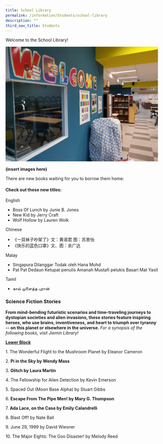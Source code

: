 ```yaml
---
title: School Library
permalink: /information/Students/school-library
description: ""
third_nav_title: Students
---
```

Welcome to the School Library!   

![](/images/A%20Library%20-%20Welcome.jpeg)

**(insert images here)**

There are new books waiting for you to borrow them home:  

#### Check out these new titles:

English  

*   Boss Of Lunch by Junie B. Jones
*   New Kid by Jerry Craft
*   Wolf Hollow by Lauren Wolk

Chinese

*   《一双袜子吵架了》文：黄淑君 图：苏景怡
*   《快乐的蓝色口罩》文、图：余广达

Malay

*   Singapura Dilanggar Todak oleh Hana Mohd
*   Pat Pat Dedaun Ketupat penulis Amanah Mustafi pelukis Basari Mat Yasit

Tamil  

*   கால் முளைத்த புரான்


### Science Fiction Stories

**From mind-bending futuristic scenarios and time-traveling journeys to dystopian societies and alien invasions, these stories feature inspiring heroes, who use brains, inventiveness, and heart to triumph over tyranny -- on this planet or elsewhere in the universe.** *For a synopsis of the following books, visit Jiemin Library!*

<strong><u>Lower Block</u></strong>

1\. The Wonderful Flight to the Mushroom Planet by Eleanor Cameron

2. **Pi in the Sky by Wendy Mass**

3. **Glitch by Laura Martin**

4\. The Fellowship for Alien Detection by Kevin Emerson

5\. Spaced Out (Moon Base Alpha) by Stuart Gibbs

6. **Escape From The Pipe Men! by Mary G. Thompson**

7. **Ada Lace, on the Case by Emily Calandrelli**

8\. Blast Off! by Nate Ball

9\. June 29, 1999 by David Wiesner

10\. The Major Eights: The Goo Disaster! by Melody Reed